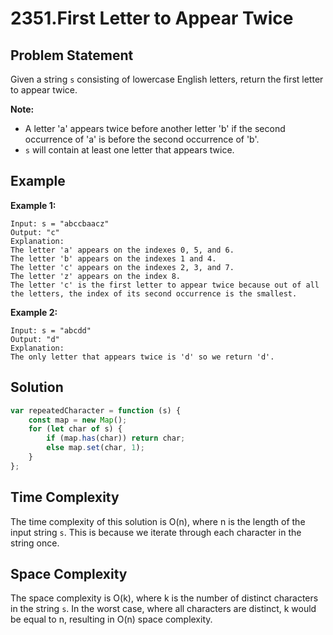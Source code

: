 # 2351.First Letter to Appear Twice

## Problem Statement

Given a string `s` consisting of lowercase English letters, return the first letter to appear twice.

**Note:**
- A letter 'a' appears twice before another letter 'b' if the second occurrence of 'a' is before the second occurrence of 'b'.
- `s` will contain at least one letter that appears twice.

## Example

**Example 1:**
```
Input: s = "abccbaacz"
Output: "c"
Explanation:
The letter 'a' appears on the indexes 0, 5, and 6.
The letter 'b' appears on the indexes 1 and 4.
The letter 'c' appears on the indexes 2, 3, and 7.
The letter 'z' appears on the index 8.
The letter 'c' is the first letter to appear twice because out of all the letters, the index of its second occurrence is the smallest.
```

**Example 2:**
```
Input: s = "abcdd"
Output: "d"
Explanation:
The only letter that appears twice is 'd' so we return 'd'.
```

## Solution

```javascript
var repeatedCharacter = function (s) {
    const map = new Map();
    for (let char of s) {
        if (map.has(char)) return char;
        else map.set(char, 1);
    }
};
```

## Time Complexity

The time complexity of this solution is O(n), where n is the length of the input string `s`. This is because we iterate through each character in the string once.

## Space Complexity

The space complexity is O(k), where k is the number of distinct characters in the string `s`. In the worst case, where all characters are distinct, k would be equal to n, resulting in O(n) space complexity.
